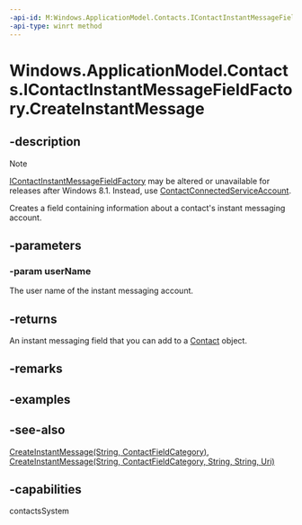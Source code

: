 ```yaml
---
-api-id: M:Windows.ApplicationModel.Contacts.IContactInstantMessageFieldFactory.CreateInstantMessage(System.String)
-api-type: winrt method
---
```


<!-- Method syntax
public Windows.ApplicationModel.Contacts.ContactInstantMessageField CreateInstantMessage(System.String userName)
-->

# Windows.ApplicationModel.Contacts.IContactInstantMessageFieldFactory.CreateInstantMessage

## -description
> [!NOTE]
> [IContactInstantMessageFieldFactory](icontactinstantmessagefieldfactory.md) may be altered or unavailable for releases after Windows 8.1. Instead, use [ContactConnectedServiceAccount](contactconnectedserviceaccount.md).

Creates a field containing information about a contact's instant messaging account.

## -parameters
### -param userName
The user name of the instant messaging account.

## -returns
An instant messaging field that you can add to a [Contact](contact.md) object.

## -remarks

## -examples

## -see-also
[CreateInstantMessage(String, ContactFieldCategory)](icontactinstantmessagefieldfactory_createinstantmessage_1064293083.md), [CreateInstantMessage(String, ContactFieldCategory, String, String, Uri)](icontactinstantmessagefieldfactory_createinstantmessage_1039910149.md)
## -capabilities
contactsSystem
